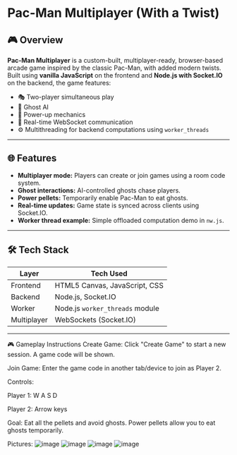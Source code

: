 # Pac-Man Multiplayer (With a Twist)

## 🎮 Overview

**Pac-Man Multiplayer** is a custom-built, multiplayer-ready, browser-based arcade game inspired by the classic Pac-Man, with added modern twists. Built using **vanilla JavaScript** on the frontend and **Node.js with Socket.IO** on the backend, the game features:

- 🎭 Two-player simultaneous play  
- 🧠 Ghost AI  
- 🍒 Power-up mechanics  
- 💬 Real-time WebSocket communication  
- ⚙️ Multithreading for backend computations using `worker_threads`

---

## 🌐 Features

- **Multiplayer mode:** Players can create or join games using a room code system.
- **Ghost interactions:** AI-controlled ghosts chase players.
- **Power pellets:** Temporarily enable Pac-Man to eat ghosts.
- **Real-time updates:** Game state is synced across clients using Socket.IO.
- **Worker thread example:** Simple offloaded computation demo in `nw.js`.

---

## 🛠️ Tech Stack

| Layer      | Tech Used                          |
|------------|------------------------------------|
| Frontend   | HTML5 Canvas, JavaScript, CSS      |
| Backend    | Node.js, Socket.IO                 |
| Worker     | Node.js `worker_threads` module    |
| Multiplayer| WebSockets (Socket.IO)             |

---
🎮 Gameplay Instructions
Create Game: Click "Create Game" to start a new session. A game code will be shown.

Join Game: Enter the game code in another tab/device to join as Player 2.

Controls:

Player 1: W A S D

Player 2: Arrow keys

Goal: Eat all the pellets and avoid ghosts. Power pellets allow you to eat ghosts temporarily.

Pictures:
![image](https://github.com/user-attachments/assets/a7fc5505-7140-4c25-9b73-812dcd7d3d61)
![image](https://github.com/user-attachments/assets/06d149ea-c329-48a7-96ce-282068ae31f9)
![image](https://github.com/user-attachments/assets/531bc65c-f110-4ecb-9a31-91c938a8bc78)
![image](https://github.com/user-attachments/assets/04af4edc-9c89-400c-8e62-7d244cbee9c6)


